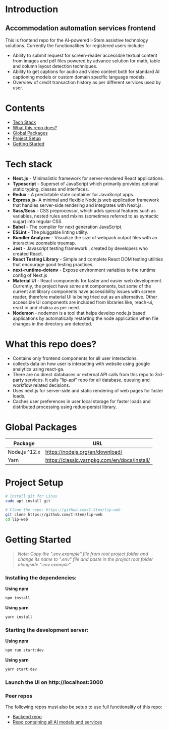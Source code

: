 # Introduction
## Accommodation automation services frontend

   This is frontend repo for the AI-powered I-Stem assistive technology solutions. Currently the functionalities for registered users include:

   * Ability to submit request  for screen-reader accessible textual content from images and pdf files powered by advance solution for math, table and column layout detection techniques.
   * Ability to get captions for audio and video content both for standard AI captioning models or custom domain specific language models.
   * Overview of credit transaction history as per different services used by user.



# Contents

* [Tech Stack](#tech-stack)
* [What this repo does?](#what-this-repo-does?)
* [Global Packages](#global-packages)
* [Project Setup](#project-setup)
* [Getting Started](#getting-started)


# Tech stack

-   **Next.js** - Minimalistic framework for server-rendered React applications.
-   **Typescript** - Superset of JavaScript which primarily provides optional static typing, classes and interfaces.
-   **Redux** - A predictable state container for JavaScript apps.
-   **Express.js**- A minimal and flexible Node.js web application framework that handles server-side rendering and integrates with Next.js.
-   **Sass/Scss** - CSS preprocessor, which adds special features such as variables, nested rules and mixins (sometimes referred to as syntactic sugar) into regular CSS.
-   **Babel** - The compiler for next generation JavaScript.
-   **ESLint** - The pluggable linting utility.
-   **Bundler Analyzer** - Visualize the size of webpack output files with an interactive zoomable treemap.
-   **Jest** - Javascript testing framework , created by developers who created React.
-   **React Testing Library** - Simple and complete React DOM testing utilities that encourage good testing practices.
-   **next-runtime-dotenv** - Expose environment variables to the runtime config of Next.js
-   **Material UI** - React components for faster and easier web development. Currently, the project have some ant components, but some of the current ant library components have accessibility issues with screen reader, therefore material UI is being tried out as an alternative. Other accessible UI components are included from libraries like, reach-ui, reakt.io and chakra as per need.
-   **Nodemon** - nodemon is a tool that helps develop node.js based applications by automatically restarting the node application when file changes in the directory are detected.   

# What this repo does?

* Contains only frontend components for all user interactions.
* collects data on how user is interacting with website using google analytics using react-ga.
* There are no direct databases or external API calls from this repo to 3rd-party services. It calls "lip-api" repo for all database, queuing and workflow related decisions.
* Uses next.js for server-side and static rendering of web pages for faster loads.
* Caches user preferences in user local storage for faster loads and distributed processing using redux-persist library.

# Global Packages

|  Package |  URL |  
|---|---|
|  Node.js ^12.x|  https://nodejs.org/en/download/  |   
| Yarn  | https://classic.yarnpkg.com/en/docs/install/  |   

# Project Setup

```sh
# Install git for Linux
sudo apt install git

# Clone the repo: https://github.com/I-Stem/lip-web
git clone https://github.com/I-Stem/lip-web
cd lip-web
```

# Getting Started

> _Note: Copy the ".env.example"  file from root project folder and change its name to ".env" file and paste in the project root folder alongside ".env.example"_

### Installing the dependencies:

**Using npm**

```sh
npm install
```

**Using yarn**

```sh
yarn install
```

### Starting the development server:

**Using npm**

```sh
npm run start:dev
```

**Using yarn**

```sh
yarn start:dev
```

### Launch the UI on http://localhost:3000

### Peer repos

   The following repos must also be setup to use full functionality of this repo:

* [Backend repo](https://github.com/I-Stem/backend)
* [Repo containing all AI models and services](https://github.com/I-Stem/science)

